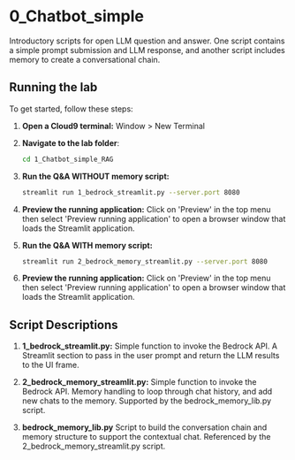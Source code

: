 # 0_Chatbot_simple

Introductory scripts for open LLM question and answer. One script contains a simple prompt submission and LLM response, and another script includes memory to create a conversational chain.

## Running the lab

To get started, follow these steps:

1. **Open a Cloud9 terminal:**
   Window > New Terminal

2. **Navigate to the lab folder**:

   ```bash
   cd 1_Chatbot_simple_RAG
   ```

3. **Run the Q&A WITHOUT memory script:**
   ```bash
   streamlit run 1_bedrock_streamlit.py --server.port 8080
   ```
4. **Preview the running application:** Click on 'Preview' in the top menu then select 'Preview running application' to open a browser window that loads the Streamlit application.

5. **Run the Q&A WITH memory script:**

   ```bash
   streamlit run 2_bedrock_memory_streamlit.py --server.port 8080
   ```

6. **Preview the running application:** Click on 'Preview' in the top menu then select 'Preview running application' to open a browser window that loads the Streamlit application.

## Script Descriptions

1. **1_bedrock_streamlit.py:**
   Simple function to invoke the Bedrock API. A Streamlit section to pass in the user prompt and return the LLM results to the UI frame.

2. **2_bedrock_memory_streamlit.py:**
   Simple function to invoke the Bedrock API. Memory handling to loop through chat history, and add new chats to the memory. Supported by the bedrock_memory_lib.py script.

3. **bedrock_memory_lib.py**
   Script to build the conversation chain and memory structure to support the contextual chat. Referenced by the 2_bedrock_memory_streamlit.py script.
